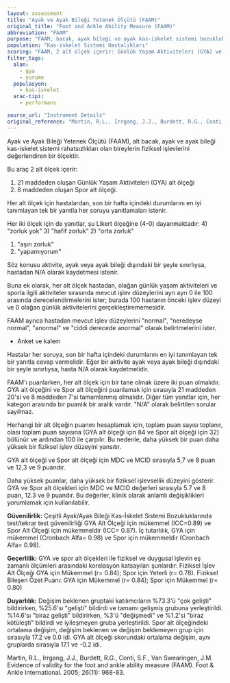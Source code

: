 ```yaml
---
layout: assessment
title: "Ayak ve Ayak Bileği Yetenek Ölçütü (FAAM)"
original_title: "Foot and Ankle Ability Measure (FAAM)"
abbreviation: "FAAM"
purpose: "FAAM, bacak, ayak bileği ve ayak kas-iskelet sistemi bozuklukları olan hastaların fiziksel işlevselliğindeki değişimi ölçmek için geliştirilmiştir."
population: "Kas-iskelet Sistemi Hastalıkları"
scoring: "FAAM, 2 alt ölçek içerir: Günlük Yaşam Aktiviteleri (GYA) ve Spor. Her alt ölçek için, hastaların her soruyu durumlarını en iyi tanımlayan tek bir yanıtla cevaplamaları istenir (4-0 Likert ölçeği). Puanlama için, her alt ölçek için bir puan hesaplanır. Daha yüksek puan, daha yüksek bir fiziksel işlev düzeyini yansıtır."
filter_tags:
  alan:
    - gya
    - yurume
  populasyon:
    - kas-iskelet
  arac-tipi:
    - performans

source_url: "Instrument Details"
original_reference: "Martin, R.L., Irrgang, J.J., Burdett, R.G., Conti, S.F., Van Swearingen, J.M. Evidence of validity for the foot and ankle ability measure (FAAM). Foot & Ankle International. 2005; 26(11): 968-83."
---
```





Ayak ve Ayak Bileği Yetenek Ölçütü (FAAM), alt bacak, ayak ve ayak bileği kas-iskelet sistemi rahatsızlıkları olan bireylerin fiziksel işlevlerini değerlendiren bir ölçektir.

Bu araç 2 alt ölçek içerir:
1) 21 maddeden oluşan Günlük Yaşam Aktiviteleri (GYA) alt ölçeği
2) 8 maddeden oluşan Spor alt ölçeği.

Her alt ölçek için hastalardan, son bir hafta içindeki durumlarını en iyi tanımlayan tek bir yanıtla her soruyu yanıtlamaları istenir.

Her iki ölçek için de yanıtlar, şu Likert ölçeğine (4-0) dayanmaktadır:
4) "zorluk yok"
3) "hafif zorluk"
2) "orta zorluk"
1) "aşırı zorluk"
0) "yapamıyorum"

Söz konusu aktivite, ayak veya ayak bileği dışındaki bir şeyle sınırlıysa, hastadan N/A olarak kaydetmesi istenir.

Buna ek olarak, her alt ölçek hastadan, olağan günlük yaşam aktiviteleri ve sporla ilgili aktiviteler sırasında mevcut işlev düzeylerini ayrı ayrı 0 ile 100 arasında derecelendirmelerini ister; burada 100 hastanın önceki işlev düzeyi ve 0 olağan günlük aktivitelerini gerçekleştirememesidir.

FAAM ayrıca hastadan mevcut işlev düzeylerini "normal", "neredeyse normal", "anormal" ve "ciddi derecede anormal" olarak belirtmelerini ister.


*   Anket ve kalem


Hastalar her soruya, son bir hafta içindeki durumlarını en iyi tanımlayan tek bir yanıtla cevap vermelidir. Eğer bir aktivite ayak veya ayak bileği dışındaki bir şeyle sınırlıysa, hasta N/A olarak kaydetmelidir.


FAAM'ı puanlarken, her alt ölçek için bir tane olmak üzere iki puan olmalıdır. GYA alt ölçeğini ve Spor alt ölçeğini puanlamak için sırasıyla 21 maddeden 20'si ve 8 maddeden 7'si tamamlanmış olmalıdır. Diğer tüm yanıtlar için, her kategori arasında bir puanlık bir aralık vardır. "N/A" olarak belirtilen sorular sayılmaz.

Herhangi bir alt ölçeğin puanını hesaplamak için, toplam puan sayısı toplanır, olası toplam puan sayısına (GYA alt ölçeği için 84 ve Spor alt ölçeği için 32) bölünür ve ardından 100 ile çarpılır. Bu nedenle, daha yüksek bir puan daha yüksek bir fiziksel işlev düzeyini yansıtır.

GYA alt ölçeği ve Spor alt ölçeği için MDC ve MCID sırasıyla 5,7 ve 8 puan ve 12,3 ve 9 puandır.


Daha yüksek puanlar, daha yüksek bir fiziksel işlevsellik düzeyini gösterir. GYA ve Spor alt ölçekleri için MDC ve MCID değerleri sırasıyla 5.7 ve 8 puan, 12.3 ve 9 puandır. Bu değerler, klinik olarak anlamlı değişiklikleri yorumlamak için kullanılabilir.


**Güvenilirlik:** Çeşitli Ayak/Ayak Bileği Kas-İskelet Sistemi Bozukluklarında test/tekrar test güvenilirliği GYA Alt Ölçeği için mükemmel (ICC=0.89) ve Spor Alt Ölçeği için mükemmeldir (ICC= 0.87).
İç tutarlılık, GYA için mükemmel (Cronbach Alfa= 0.98) ve Spor için mükemmeldir (Cronbach Alfa= 0.98).

**Geçerlilik:** GYA ve spor alt ölçekleri ile fiziksel ve duygusal işlevin eş zamanlı ölçümleri arasındaki korelasyon katsayıları şunlardır: Fiziksel İşlev Alt Ölçeği GYA için Mükemmel (r= 0.84); Spor için Yeterli (r= 0.78). Fiziksel Bileşen Özet Puanı: GYA için Mükemmel (r= 0.84); Spor için Mükemmel (r= 0.80)

**Duyarlılık:** Değişim beklenen gruptaki katılımcıların %73.3'ü "çok gelişti" bildirirken, %25.6'sı "gelişti" bildirdi ve tamamı gelişmiş grubuna yerleştirildi. %14.6'sı "biraz gelişti" bildirirken, %3'ü "değişmedi" ve %1.2'si "biraz kötüleşti" bildirdi ve iyileşmeyen gruba yerleştirildi. Spor alt ölçeğindeki ortalama değişim, değişim beklenen ve değişim beklemeyen grup için sırasıyla 17.2 ve 0.0 idi. GYA alt ölçeği skorundaki ortalama değişim, aynı gruplarda sırasıyla 17.1 ve -0.2 idi.


Martin, R.L., Irrgang, J.J., Burdett, R.G., Conti, S.F., Van Swearingen, J.M. Evidence of validity for the foot and ankle ability measure (FAAM). Foot & Ankle International. 2005; 26(11): 968-83.

```